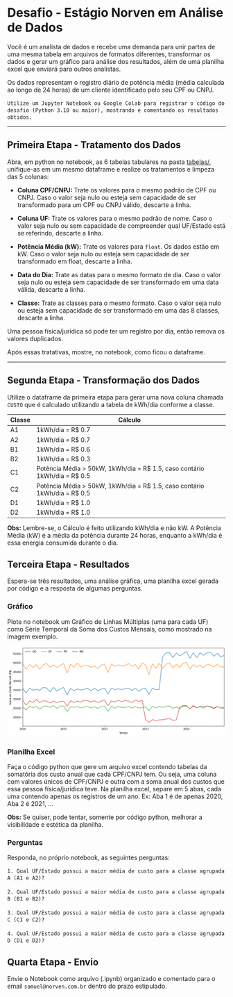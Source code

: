 # Desafio - Estágio Norven em Análise de Dados

Você é um analista de dados e recebe uma demanda para unir partes de uma mesma tabela em arquivos de formatos diferentes, transformar os dados e gerar um gráfico para análise dos resultados, além de uma planilha excel que enviará para outros analistas.

Os dados representam o registro diário de potência média (média calculada ao longo de 24 horas) de um cliente identificado pelo seu CPF ou CNPJ.

    Utilize um Jupyter Notebook ou Google Colab para registrar o código do desafio (Python 3.10 ou maior), mostrando e comentando os resultados obtidos.

---
## Primeira Etapa - Tratamento dos Dados
Abra, em python no notebook, as 6 tabelas tabulares na pasta [tabelas/](tabelas/), unifique-as em um mesmo dataframe e realize os tratamentos e limpeza das 5 colunas:

- **Coluna CPF/CNPJ:** Trate os valores para o mesmo padrão de CPF ou CNPJ. Caso o valor seja nulo ou esteja sem capacidade de ser transformado para um CPF ou CNPJ válido, descarte a linha.

- **Coluna UF:** Trate os valores para o mesmo padrão de nome. Caso o valor seja nulo ou sem capacidade de compreender qual UF/Estado está se referindo, descarte a linha.

- **Potência Média (kW):** Trate os valores para `float`. Os dados estão em kW. Caso o valor seja nulo ou esteja sem capacidade de ser transformado em float, descarte a linha.

- **Data do Dia:** Trate as datas para o mesmo formato de dia. Caso o valor seja nulo ou esteja sem capacidade de ser transformado em uma data válida, descarte a linha.

- **Classe:** Trate as classes para o mesmo formato. Caso o valor seja nulo ou esteja sem capacidade de ser transformado em uma das 8 classes, descarte a linha.

Uma pessoa física/jurídica só pode ter um registro por dia, então remova os valores duplicados.

Após essas tratativas, mostre, no notebook, como ficou o dataframe.

---
## Segunda Etapa - Transformação dos Dados
Utilize o dataframe da primeira etapa para gerar uma nova coluna chamada `CUSTO` que é calculado utilizando a tabela de kWh/dia conforme a classe.

| Classe | Cálculo           |
| ------ | ----------------- |
| A1     | 1kWh/dia = R$ 0.7 |
| A2     | 1kWh/dia = R$ 0.7 |
| B1     | 1kWh/dia = R$ 0.6 |
| B2     | 1kWh/dia = R$ 0.3 |
| C1     | Potência Média > 50kW,  1kWh/dia = R$ 1.5, caso contário 1kWh/dia = R$ 0.5 |
| C2     | Potência Média > 50kW,  1kWh/dia = R$ 1.5, caso contário 1kWh/dia = R$ 0.5 |
| D1     | 1kWh/dia = R$ 1.0 |
| D2     | 1kWh/dia = R$ 1.0 |

**Obs:** Lembre-se, o Cálculo é feito utilizando kWh/dia e não kW. A Potência Média (kW) é a média da potência durante 24 horas, enquanto a kWh/dia é essa energia consumida durante o dia.

## Terceira Etapa - Resultados
Espera-se três resultados, uma análise gráfica, uma planilha excel gerada por código e a resposta de algumas perguntas.

### Gráfico
Plote no notebook um Gráfico de Linhas Múltiplas (uma para cada UF) como Série Temporal da Soma dos Custos Mensais, como mostrado na imagem exemplo.

![alt text](grafico_exemplo.png)

### Planilha Excel
Faça o código python que gere um arquivo excel contendo tabelas da somatória dos custo anual que cada CPF/CNPJ tem. Ou seja, uma coluna com valores únicos de CPF/CNPJ e outra com a soma anual dos custos que essa pessoa física/jurídica teve. Na planilha excel, separe em 5 abas, cada uma contendo apenas os registros de um ano. Ex: Aba 1 é de apenas 2020, Aba 2 é 2021, ...

**Obs:** Se quiser, pode tentar, somente por código python, melhorar a visibilidade e estética da planilha.

### Perguntas
Responda, no próprio notebook, as seguintes perguntas:

    1. Qual UF/Estado possui a maior média de custo para a classe agrupada A (A1 e A2)?

    2. Qual UF/Estado possui a maior média de custo para a classe agrupada B (B1 e B2)?

    3. Qual UF/Estado possui a maior média de custo para a classe agrupada C (C1 e C2)?

    4. Qual UF/Estado possui a maior média de custo para a classe agrupada D (D1 e D2)?

## Quarta Etapa - Envio
Envie o Notebook como arquivo (.ipynb) organizado e comentado para o email `samuel@norven.com.br` dentro do prazo estipulado.





